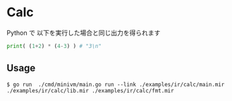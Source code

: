 # Calc

Python で 以下を実行した場合と同じ出力を得られます

```python
print( (1+2) * (4-3) ) # "3\n"
```

## Usage
```shell
$ go run  ./cmd/minivm/main.go run --link ./examples/ir/calc/main.mir ./examples/ir/calc/lib.mir ./examples/ir/calc/fmt.mir
```
